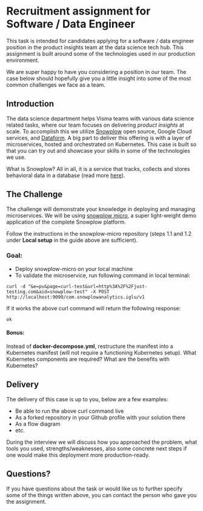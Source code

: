 # Recruitment assignment for Software / Data Engineer
This task is intended for candidates applying for a software / data engineer position in the product insights team at the data science tech hub. This assignment is built around some of the technologies used in our production environment.

We are super happy to have you considering a position in our team. The case below should hopefully give you a little insight into some of the most common challenges we face as a team.

## Introduction
The data science department helps Visma teams with various data science related tasks, where our team focuses on delivering *product insights* at scale. To accomplish this we utilize [Snowplow](https://github.com/snowplow) open source, Google Cloud services, and [Dataform](https://dataform.co/). A big part to deliver this offering is with a layer of microservices, hosted and orchestrated on Kubernetes. This case is built so that you can try out and showcase your skills in some of the technologies we use.

What is Snowplow? All in all, it is a service that tracks, collects and stores behavioral data in a database (read more [here](https://snowplowanalytics.com/)).

## The Challenge
The challenge will demonstrate your knowledge in deploying and managing microservices. We will be using [snowplow micro](https://github.com/snowplow-incubator/snowplow-micro-examples#1-local-setup), a super light-weight demo application of the complete Snowplow platform.

Follow the instructions in the snowplow-micro repository (steps 1.1 and 1.2 under **Local setup** in the guide above are sufficient).

### Goal:
- Deploy snowplow-micro on your local machine
- To validate the microservice, run following command in local terminal:
```
curl -d "&e=pv&page=curl-test&url=http%3A%2F%2Fjust-testing.com&aid=snowplow-test" -X POST http://localhost:9090/com.snowplowanalytics.iglu/v1
```

If it works the above curl command will return the following response:
```
ok
```

#### Bonus:
Instead of **docker-decompose.yml**, restructure the manifest into a Kubernetes manifest (will not require a functioning Kubernetes setup). What Kubernetes components are required? What are the benefits with Kubernetes?

## Delivery
The delivery of this case is up to you, below are a few examples:
- Be able to run the above curl command live
- As a forked repository in your Github profile with your solution there
- As a flow diagram
- etc.

During the interview we will discuss how you approached the problem, what tools you used, strengths/weaknesses, also some concrete next steps if one would make this deployment more production-ready.

## Questions?
If you have questions about the task or would like us to further specify some of the things written above, you can contact the person who gave you the assignment.
